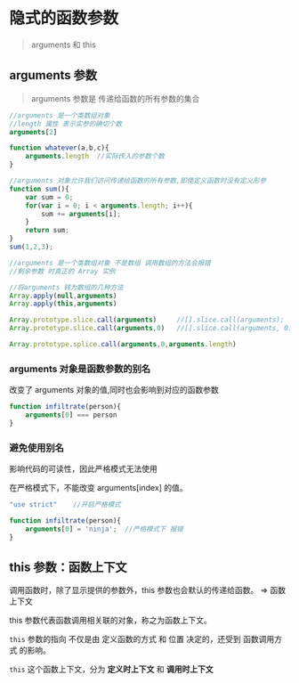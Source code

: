 # 隐式的函数参数

> arguments 和 this



## arguments 参数

> arguments 参数是 传递给函数的所有参数的集合

```javascript
//arguments 是一个类数组对象 
//length 属性 表示实参的确切个数
arguments[2]  

function whatever(a,b,c){
    arguments.length  //实际传入的参数个数
}

//arguments 对象允许我们访问传递给函数的所有参数,即使定义函数时没有定义形参
function sum(){
    var sum = 0;
    for(var i = 0; i < arguments.length; i++){
        sum += arguments[i];
    }
    return sum;
}
sum(1,2,3);
```

```javascript
//arguments 是一个类数组对象 不是数组 调用数组的方法会报错
//剩余参数 时真正的 Array 实例

//将arguments 转为数组的几种方法
Array.apply(null,arguments)
Array.apply(this,arguments)

Array.prototype.slice.call(arguments)     //[].slice.call(arguments);
Array.prototype.slice.call(arguments,0)   //[].slice.call(arguments, 0);  推荐

Array.prototype.splice.call(arguments,0,arguments.length)
```



### arguments 对象是函数参数的别名

改变了 arguments 对象的值,同时也会影响到对应的函数参数

```javascript
function infiltrate(person){
    arguments[0] === person
}
```

### 避免使用别名

影响代码的可读性，因此严格模式无法使用

在严格模式下，不能改变 arguments[index] 的值。

```javascript
"use strict"    //开启严格模式

function infiltrate(person){
    arguments[0] = 'ninja';  //严格模式下 报错
}
```



## this 参数：函数上下文

调用函数时，除了显示提供的参数外，this 参数也会默认的传递给函数。 => 函数上下文

this 参数代表函数调用相关联的对象，称之为函数上下文。

`this` 参数的指向 不仅是由 定义函数的方式 和 位置 决定的，还受到 函数调用方式 的影响。

`this` 这个函数上下文，分为 **定义时上下文** 和 **调用时上下文**

















































